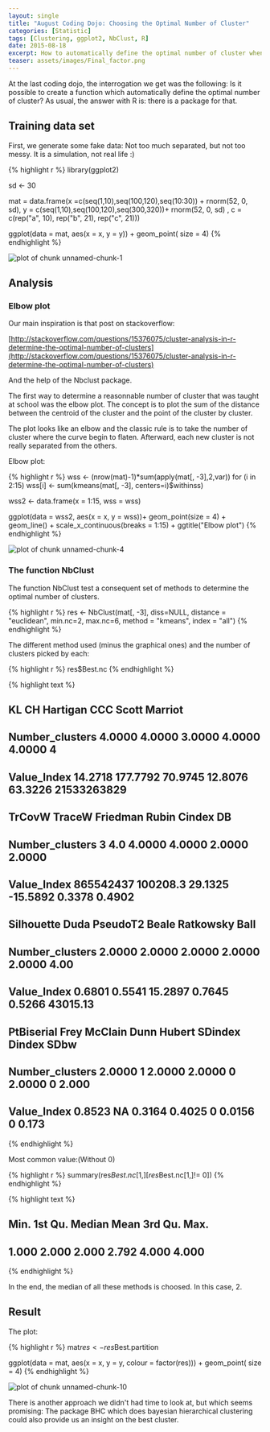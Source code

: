 ```yaml
---
layout: single
title: "August Coding Dojo: Choosing the Optimal Number of Cluster"
categories: [Statistic]
tags: [Clustering, ggplot2, NbClust, R]
date: 2015-08-18
excerpt: How to automatically define the optimal number of cluster when doing clustering?
teaser: assets/images/Final_factor.png
---
```


At the last coding dojo, the interrogation we get was the following:
Is it possible to create a function which automatically define the optimal number of cluster?
As usual, the answer with R is: there is a package for that.

<h2> Training data set </h2>

First, we generate some fake data:
Not too much separated, but not too messy. It is a simulation, not real life :)


{% highlight r %}
library(ggplot2)

sd <- 30

mat = data.frame(x =c(seq(1,10),seq(100,120),seq(10:30)) + rnorm(52, 0, sd), 
                 y = c(seq(1,10),seq(100,120),seq(300,320))+ rnorm(52, 0, sd)
                 , c = c(rep("a", 10), rep("b", 21), rep("c", 21)))

ggplot(data = mat, aes(x = x, y = y)) +
    geom_point( size = 4) 
{% endhighlight %}

![plot of chunk unnamed-chunk-1](http://yvescr.github.io/assets/images/figures/source/2015-08-18-Number_of_Cluster/unnamed-chunk-1-1.png)



<h2> Analysis </h2>

<h3> Elbow plot </h3>

Our main inspiration is that post on stackoverflow:

[http://stackoverflow.com/questions/15376075/cluster-analysis-in-r-determine-the-optimal-number-of-clusters](http://stackoverflow.com/questions/15376075/cluster-analysis-in-r-determine-the-optimal-number-of-clusters)

And the help of the Nbclust package.



The first way to determine a reasonnable number of cluster that was taught at school was the elbow plot.
The concept is to plot the sum of the distance between the centroid of the cluster and the point of the cluster by cluster.

The plot looks like an elbow and the classic rule is to take the number of cluster where the curve begin to flaten. Afterward, each new cluster is not really separated from the others.

Elbow plot:


{% highlight r %}
wss <- (nrow(mat)-1)*sum(apply(mat[, -3],2,var))
  for (i in 2:15) wss[i] <- sum(kmeans(mat[, -3],
                                       centers=i)$withinss)

wss2 <- data.frame(x = 1:15, wss = wss)

ggplot(data = wss2, aes(x = x, y = wss))+
    geom_point(size = 4) +
  geom_line() +
  scale_x_continuous(breaks = 1:15) +
  ggtitle("Elbow plot")
{% endhighlight %}

![plot of chunk unnamed-chunk-4](http://yvescr.github.io/assets/images/figures/source/2015-08-18-Number_of_Cluster/unnamed-chunk-4-1.png)



<h3> The function NbClust </h3>

The function NbClust test a consequent set of methods to determine the optimal number of clusters.


{% highlight r %}
res <- NbClust(mat[, -3], diss=NULL, distance = "euclidean", min.nc=2, max.nc=6, 
             method = "kmeans", index = "all")
{% endhighlight %}



The different method used (minus the graphical ones) and the number of clusters picked by each:


{% highlight r %}
res$Best.nc
{% endhighlight %}



{% highlight text %}
##                      KL       CH Hartigan     CCC   Scott     Marriot
## Number_clusters  4.0000   4.0000   3.0000  4.0000  4.0000           4
## Value_Index     14.2718 177.7792  70.9745 12.8076 63.3226 21533263829
##                    TrCovW   TraceW Friedman    Rubin Cindex     DB
## Number_clusters         3      4.0   4.0000   4.0000 2.0000 2.0000
## Value_Index     865542437 100208.3  29.1325 -15.5892 0.3378 0.4902
##                 Silhouette   Duda PseudoT2  Beale Ratkowsky     Ball
## Number_clusters     2.0000 2.0000   2.0000 2.0000    2.0000     4.00
## Value_Index         0.6801 0.5541  15.2897 0.7645    0.5266 43015.13
##                 PtBiserial Frey McClain   Dunn Hubert SDindex Dindex  SDbw
## Number_clusters     2.0000    1  2.0000 2.0000      0  2.0000      0 2.000
## Value_Index         0.8523   NA  0.3164 0.4025      0  0.0156      0 0.173
{% endhighlight %}

Most common value:(Without 0)


{% highlight r %}
summary(res$Best.nc[1,][res$Best.nc[1,]!= 0])
{% endhighlight %}



{% highlight text %}
##    Min. 1st Qu.  Median    Mean 3rd Qu.    Max. 
##   1.000   2.000   2.000   2.792   4.000   4.000
{% endhighlight %}

In the end, the median of all these methods is choosed. In this case, 2.

<h2> Result </h2>

The plot:


{% highlight r %}
mat$res <- res$Best.partition

ggplot(data = mat, aes(x = x, y = y, colour = factor(res))) +
    geom_point( size = 4)
{% endhighlight %}

![plot of chunk unnamed-chunk-10](http://yvescr.github.io/assets/images/figures/source/2015-08-18-Number_of_Cluster/unnamed-chunk-10-1.png)





There is another approach we didn't had time to look at, but which seems promising:
The package BHC which does bayesian hierarchical clustering could also provide us an insight on the best cluster.
